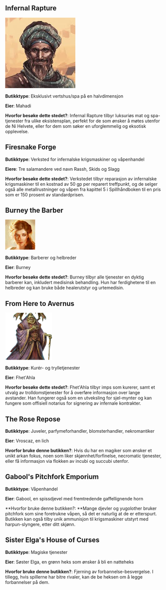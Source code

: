 ##  Infernal Rapture
![mahadi](images/characters/mahadi.jpg "mahadi")


**Butikktype**: Eksklusivt vertshus/spa på en halvdimensjon

**Eier**: Mahadi

**Hvorfor besøke dette stedet?**: Infernal Rapture tilbyr luksuriøs mat og spa-tjenester fra ulike eksistensplan, perfekt for de som ønsker å møtes utenfor de Ni Helvete, eller for dem som søker en uforglemmelig og eksotisk opplevelse. 

## Firesnake Forge
**Butikktype**: Verksted for infernalske krigsmaskiner og våpenhandel

**Eiere**: Tre salamandere ved navn Rassh, Skids og Slagg

**Hvorfor besøke dette stedet?**:  Verkstedet tilbyr reparasjon av infernalske krigsmaskiner til en kostnad av 50 gp per reparert treffpunkt, og de selger også alle metallrustninger og våpen fra kapittel 5 i Spillhåndboken til en pris som er 150 prosent av standardprisen.

## Burney the Barber

![Burney](images/characters/burney_square_thumb.jpg "Burney")



**Butikktype**: Barberer og helbreder

**Eier**: Burney 

**Hvorfor besøke dette stedet?**: Burney tilbyr alle tjenester en dyktig barberer kan, inkludert medisinsk behandling. Hun har ferdighetene til en helbreder og kan bruke både healerutstyr og urtemedisin. 

## From Here to Avernus

![FhetAhla](images/characters/FhetAhla.png "FhetAhla")


**Butikktype**: Kurér- og trylletjenester

**Eier**: Fhet'Ahla 


**Hvorfor besøke dette stedet?**: Fhet'Ahla tilbyr imps som kurerer, samt et utvalg av trolldomstjenester for å overføre informasjon over lange avstander. Han fungerer også som en utveksling for sjel-mynter og kan fungere som offisiell notarius for signering av infernale kontrakter.


## The Rose Repose
**Butikktype**: Juveler, parfymeforhandler, blomsterhandler, nekromantiker

**Eier**: Vroscaz, en lich 

**Hvorfor bruke denne butikken?**: Hvis du har en magiker som ønsker et unikt arkan fokus, noen som liker skjønnhet/forfinelse, necromatic tjenester, eller få informasjon via flokken av incubi og succubi utenfor.

## Gabool's Pitchfork Emporium


**Butikktype**: Våpenhandel

**Eier**: Gabool, en spissdjevel med fremtredende gaffellignende horn

**Hvorfor bruke denne butikken?: **Mange djevler og yugolother bruker pitchfork som sine foretrukne våpen, så det er naturlig at de er etterspurt. Butikken kan også tilby unik ammunisjon til krigsmaskiner utstyrt med harpun-slyngere, etter ditt skjønn.


## Sister Elga's House of Curses

**Butikktype**: Magiske tjenester

**Eier**: Søster Elga, en grønn heks som ønsker å bli en natteheks

**Hvorfor bruke denne butikken?**: Fjerning av forbannelse-besvergelse. I tillegg, hvis spillerne har bitre rivaler, kan de be heksen om å legge forbannelser på dem.







